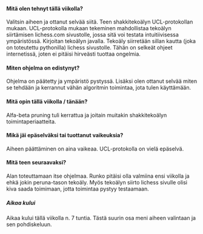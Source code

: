 #### Mitä olen tehnyt tällä viikolla?
Valitsin aiheen ja ottanut selvää siitä. Teen shakkitekoälyn UCL-protokollan mukaan. UCL-protokolla mukaan tekeminen mahdollistaa tekoälyn siirtämisen lichess.com sivustolle, jossa sitä voi testata intuitiivisessa ympäristössä. Kirjoitan tekoälyn javalla. Tekoäly siirretään sillan kautta (joka on toteutettu pythonilla) lichess sivustolle. Tähän on selkeät ohjeet internetissä, joten ei pitäisi hirveästi tuottaa ongelmia.

#### Miten ohjelma on edistynyt?
Ohjelma on päätetty ja ympäristö pystyssä. Lisäksi olen ottanut selvää miten se tehdään ja kerrannut vähän algoritmin toimintaa, jota tulen käyttämään.

#### Mitä opin tällä viikolla / tänään?
Alfa-beta pruning tuli kerrattua ja joitain muitakin shakkitekoälyn toimintaperiaatteita.

#### Mikä jäi epäselväksi tai tuottanut vaikeuksia?
Aiheen päättäminen on aina vaikeaa. UCL-protokolla on vielä epäselvä.

#### Mitä teen seuraavaksi?
Alan toteuttamaan itse ohjelmaa. Runko pitäisi olla valmiina ensi viikolla ja ehkä jokin peruna-tason tekoäly. Myös tekoälyn siirto lichess sivulle olisi kiva saada toimimaan, jotta toimintaa pystyy testaamaan.

##### Aikaa kului
Aikaa kului tällä viikolla n. 7 tuntia. Tästä suurin osa meni aiheen valintaan ja sen pohdiskeluun.
